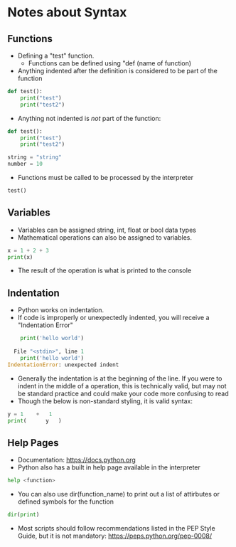 # Notes about Syntax

## Functions
- Defining a "test" function.
    - Functions can be defined using "def (name of function)
- Anything indented after the definition is considered to be part of the function

```python
def test():
    print("test")
    print("test2")
```

- Anything not indented is *not* part of the function:

```python
def test():
    print("test")
    print("test2")

string = "string"
number = 10
```

- Functions must be called to be processed by the interpreter
```python
test()
```

## Variables
- Variables can be assigned string, int, float or bool data types
- Mathematical operations can also be assigned to variables.
```python
x = 1 + 2 + 3
print(x)
```
- The result of the operation is what is printed to the console

## Indentation
- Python works on indentation.
- If code is improperly or unexpectedly indented, you will receive a "Indentation Error"

```python
    print('hello world')
  
  File "<stdin>", line 1
    print('hello world')
IndentationError: unexpected indent
```

- Generally the indentation is at the beginning of the line. If you were to indent in the middle of a operation, this is technically valid, but may not be standard practice and could make your code more confusing to read
- Though the below is non-standard styling, it is valid syntax:
```python
y = 1    +   1
print(      y   )
```

## Help Pages
- Documentation: https://docs.python.org
- Python also has a built in help page available in the interpreter

```python
help <function>
```

- You can also use dir(function_name) to print out a list of attirbutes or defined symbols for the function
```python
dir(print)
```

- Most scripts should follow recommendations listed in the PEP Style Guide, but it is not mandatory: https://peps.python.org/pep-0008/